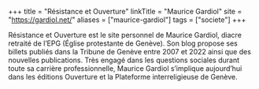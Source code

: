 +++
title = "Résistance et Ouverture"
linkTitle = "Maurice Gardiol"
site = "https://gardiol.net/"
aliases = ["maurice-gardiol"]
tags = ["societe"]
+++

Résistance et Ouverture est le site personnel de Maurice Gardiol, diacre retraité de l’EPG (Église protestante de Genève). Son blog propose ses billets publiés dans la Tribune de Genève entre 2007 et 2022 ainsi que des nouvelles publications. Très engagé dans les questions sociales durant toute sa carrière professionnelle, Maurice Gardiol s’implique aujourd’hui dans les éditions Ouverture et la Plateforme interreligieuse de Genève.
